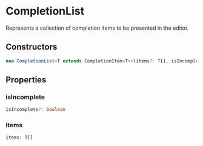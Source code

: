 # CompletionList<T>

Represents a collection of completion items to be presented in the editor.

## Constructors

```typescript
new CompletionList<T extends CompletionItem<T>>(items?: T[], isIncomplete?: boolean): CompletionList<T>
```

## Properties

### isIncomplete

```typescript
isIncomplete?: boolean
```

### items

```typescript
items: T[]
```

